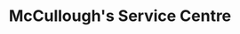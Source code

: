 ---
title: "McCullough's Service Centre"
url: /paisley/mcculloughs-service-centre/
shop: car repair
---